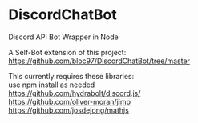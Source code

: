 # DiscordChatBot
Discord API Bot Wrapper in Node

A Self-Bot extension of this project:  
https://github.com/bloc97/DiscordChatBot/tree/master

This currently requires these libraries:  
use npm install as needed  
https://github.com/hydrabolt/discord.js/  
https://github.com/oliver-moran/jimp  
https://github.com/josdejong/mathjs  
